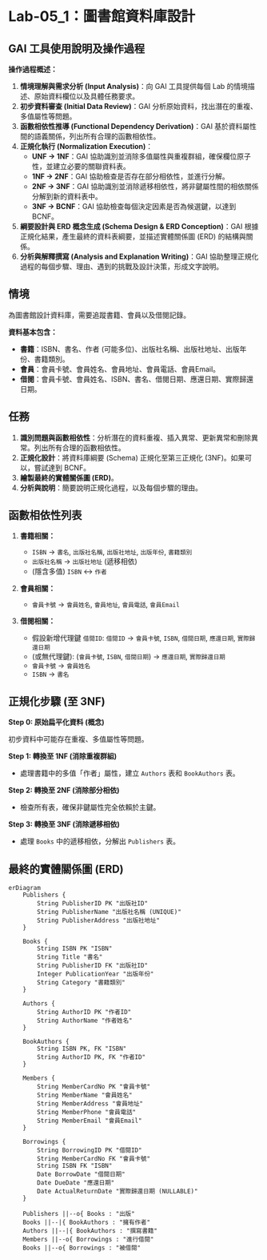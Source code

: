 # Lab-05_1：圖書館資料庫設計

## GAI 工具使用說明及操作過程

**操作過程概述：**

1.  **情境理解與需求分析 (Input Analysis)**：向 GAI 工具提供每個 Lab 的情境描述、原始資料欄位以及具體任務要求。
2.  **初步資料審查 (Initial Data Review)**：GAI 分析原始資料，找出潛在的重複、多值屬性等問題。
3.  **函數相依性推導 (Functional Dependency Derivation)**：GAI 基於資料屬性間的語義關係，列出所有合理的函數相依性。
4.  **正規化執行 (Normalization Execution)**：
    - **UNF -> 1NF**：GAI 協助識別並消除多值屬性與重複群組，確保欄位原子性，並建立必要的關聯資料表。
    - **1NF -> 2NF**：GAI 協助檢查是否存在部分相依性，並進行分解。
    - **2NF -> 3NF**：GAI 協助識別並消除遞移相依性，將非鍵屬性間的相依關係分解到新的資料表中。
    - **3NF -> BCNF**：GAI 協助檢查每個決定因素是否為候選鍵，以達到 BCNF。
5.  **綱要設計與 ERD 概念生成 (Schema Design & ERD Conception)**：GAI 根據正規化結果，產生最終的資料表綱要，並描述實體關係圖 (ERD) 的結構與關係。
6.  **分析與解釋撰寫 (Analysis and Explanation Writing)**：GAI 協助整理正規化過程的每個步驟、理由、遇到的挑戰及設計決策，形成文字說明。

## 情境

為圖書館設計資料庫，需要追蹤書籍、會員以及借閱記錄。

**資料基本包含：**

- **書籍**：ISBN、書名、作者 (可能多位)、出版社名稱、出版社地址、出版年份、書籍類別。
- **會員**：會員卡號、會員姓名、會員地址、會員電話、會員Email。
- **借閱**：會員卡號、會員姓名、ISBN、書名、借閱日期、應還日期、實際歸還日期。

## 任務

1.  **識別問題與函數相依性**：分析潛在的資料重複、插入異常、更新異常和刪除異常。列出所有合理的函數相依性。
2.  **正規化設計**：將資料庫綱要 (Schema) 正規化至第三正規化 (3NF)。如果可以，嘗試達到 BCNF。
3.  **繪製最終的實體關係圖 (ERD)**。
4.  **分析與說明**：簡要說明正規化過程，以及每個步驟的理由。

## 函數相依性列表

1.  **書籍相關：**
    - `ISBN` → `書名`, `出版社名稱`, `出版社地址`, `出版年份`, `書籍類別`
    - `出版社名稱` → `出版社地址` (遞移相依)
    - (隱含多值) `ISBN` ↔ `作者`

2.  **會員相關：**
    - `會員卡號` → `會員姓名`, `會員地址`, `會員電話`, `會員Email`

3.  **借閱相關：**
    - 假設新增代理鍵 `借閱ID`: `借閱ID` → `會員卡號`, `ISBN`, `借閱日期`, `應還日期`, `實際歸還日期`
    - (或無代理鍵): (`會員卡號`, `ISBN`, `借閱日期`) → `應還日期`, `實際歸還日期`
    - `會員卡號` → `會員姓名`
    - `ISBN` → `書名`

## 正規化步驟 (至 3NF)

**Step 0: 原始扁平化資料 (概念)**

初步資料中可能存在重複、多值屬性等問題。

**Step 1: 轉換至 1NF (消除重複群組)**

- 處理書籍中的多值「作者」屬性，建立 `Authors` 表和 `BookAuthors` 表。

**Step 2: 轉換至 2NF (消除部分相依)**

- 檢查所有表，確保非鍵屬性完全依賴於主鍵。

**Step 3: 轉換至 3NF (消除遞移相依)**

- 處理 `Books` 中的遞移相依，分解出 `Publishers` 表。

## 最終的實體關係圖 (ERD)

```mermaid
erDiagram
    Publishers {
        String PublisherID PK "出版社ID"
        String PublisherName "出版社名稱 (UNIQUE)"
        String PublisherAddress "出版社地址"
    }

    Books {
        String ISBN PK "ISBN"
        String Title "書名"
        String PublisherID FK "出版社ID"
        Integer PublicationYear "出版年份"
        String Category "書籍類別"
    }

    Authors {
        String AuthorID PK "作者ID"
        String AuthorName "作者姓名"
    }

    BookAuthors {
        String ISBN PK, FK "ISBN"
        String AuthorID PK, FK "作者ID"
    }

    Members {
        String MemberCardNo PK "會員卡號"
        String MemberName "會員姓名"
        String MemberAddress "會員地址"
        String MemberPhone "會員電話"
        String MemberEmail "會員Email"
    }

    Borrowings {
        String BorrowingID PK "借閱ID"
        String MemberCardNo FK "會員卡號"
        String ISBN FK "ISBN"
        Date BorrowDate "借閱日期"
        Date DueDate "應還日期"
        Date ActualReturnDate "實際歸還日期 (NULLABLE)"
    }

    Publishers ||--o{ Books : "出版"
    Books ||--|{ BookAuthors : "擁有作者"
    Authors ||--|{ BookAuthors : "撰寫書籍"
    Members ||--o{ Borrowings : "進行借閱"
    Books ||--o{ Borrowings : "被借閱"
